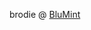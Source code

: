brodie @ [BluMint](https://www.linkedin.com/company/blumint-io/)

<!---
brodie-m/brodie-m is a ✨ special ✨ repository because its `README.md` (this file) appears on your GitHub profile.
You can click the Preview link to take a look at your changes.
--->
